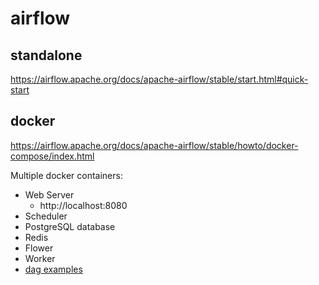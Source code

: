 # airflow

## standalone
https://airflow.apache.org/docs/apache-airflow/stable/start.html#quick-start

## docker
https://airflow.apache.org/docs/apache-airflow/stable/howto/docker-compose/index.html

Multiple docker containers: 

- Web Server 
  - http://localhost:8080 
- Scheduler 
- PostgreSQL database
- Redis
- Flower
- Worker
- [dag examples](https://github.com/apache/airflow/tree/master/airflow/example_dags)

